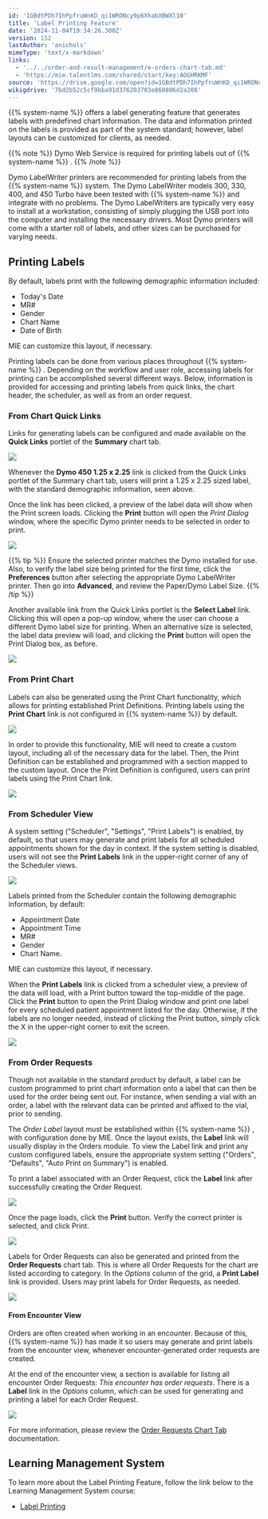 ```yaml
---
id: '1GBdtPDh7IhPpfruWnKD_qi1WRONcy9p6XhabXBWXl10'
title: 'Label Printing Feature'
date: '2024-11-04T19:34:26.300Z'
version: 152
lastAuthor: 'anichols'
mimeType: 'text/x-markdown'
links:
  - '../../order-and-result-management/e-orders-chart-tab.md'
  - 'https://mie.talentlms.com/shared/start/key:AOGHRKMF'
source: 'https://drive.google.com/open?id=1GBdtPDh7IhPpfruWnKD_qi1WRONcy9p6XhabXBWXl10'
wikigdrive: '7bd2b52c5cf9bba91d376203703e860806d2a208'
---
```

{{% system-name %}} offers a label generating feature that generates labels with predefined chart information. The data and information printed on the labels is provided as part of the system standard; however, label layouts can be customized for clients, as needed.

{{% note %}}
Dymo Web Service is required for printing labels out of {{% system-name %}} .
{{% /note %}}

Dymo LabelWriter printers are recommended for printing labels from the {{% system-name %}} system. The Dymo LabelWriter models 300, 330, 400, and 450 Turbo have been tested with {{% system-name %}} and integrate with no problems. The Dymo LabelWriters are typically very easy to install at a workstation, consisting of simply plugging the USB port into the computer and installing the necessary drivers. Most Dymo printers will come with a starter roll of labels, and other sizes can be purchased for varying needs.

## Printing Labels

By default, labels print with the following demographic information included:

* Today's Date
* MR#
* Gender
* Chart Name
* Date of Birth

MIE can customize this layout, if necessary.

Printing labels can be done from various places throughout {{% system-name %}} . Depending on the workflow and user role, accessing labels for printing can be accomplished several different ways. Below, information is provided for accessing and printing labels from quick links, the chart header, the scheduler, as well as from an order request.

### From Chart Quick Links

Links for generating labels can be configured and made available on the **Quick Links** portlet of the **Summary** chart tab.

![](../label-printing-feature.assets/32d424ed76f2bc9f2dd0a511d4aac596.png)

Whenever the **Dymo 450 1.25 x 2.25** link is clicked from the Quick Links portlet of the Summary chart tab, users will print a 1.25 x 2.25 sized label, with the standard demographic information, seen above.

Once the link has been clicked, a preview of the label data will show when the Print screen loads. Clicking the **Print** button will open the *Print Dialog* window, where the specific Dymo printer needs to be selected in order to print.

![](../label-printing-feature.assets/9c240d7f92045eb249a4e21024538856.png)

{{% tip %}}
Ensure the selected printer matches the Dymo installed for use. Also, to verify the label size being printed for the first time, click the **Preferences** button after selecting the appropriate Dymo LabelWriter printer. Then go into **Advanced**, and review the Paper/Dymo Label Size.
{{% /tip %}}

Another available link from the Quick Links portlet is the **Select Label** link. Clicking this will open a pop-up window, where the user can choose a different Dymo label size for printing. When an alternative size is selected, the label data preview will load, and clicking the **Print** button will open the Print Dialog box, as before.

![](../label-printing-feature.assets/f34e656c2bceea66ef6214106c04c0e3.png)

### From Print Chart

Labels can also be generated using the Print Chart functionality, which allows for printing established Print Definitions. Printing labels using the **Print Chart** link is not configured in {{% system-name %}} by default.

![](../label-printing-feature.assets/f13ad6af6020dfc186cb5496b54d0d26.png)

In order to provide this functionality, MIE will need to create a custom layout, including all of the necessary data for the label. Then, the Print Definition can be established and programmed with a section mapped to the custom layout. Once the Print Definition is configured, users can print labels using the Print Chart link.

![](../label-printing-feature.assets/a72f363dd78e808fb33a81b6f4418cd5.png)

### From Scheduler View

A system setting ("Scheduler", "Settings", "Print Labels") is enabled, by default, so that users may generate and print labels for all scheduled appointments shown for the day in context. If the system setting is disabled, users will not see the **Print Labels** link in the upper-right corner of any of the Scheduler views.

![](../label-printing-feature.assets/97dce805f12481e5b763f64232066634.png)

Labels printed from the Scheduler contain the following demographic information, by default:

* Appointment Date
* Appointment Time
* MR#
* Gender
* Chart Name.

MIE can customize this layout, if necessary.

When the **Print Labels** link is clicked from a scheduler view, a preview of the data will load, with a Print button toward the top-middle of the page. Click the **Print** button to open the Print Dialog window and print one label for every scheduled patient appointment listed for the day. Otherwise, if the labels are no longer needed, instead of clicking the Print button, simply click the X in the upper-right corner to exit the screen.

![](../label-printing-feature.assets/3f0cafe01ac4f074ad81513564d773bb.png)

### From Order Requests

Though not available in the standard product by default, a label can be custom programmed to print chart information onto a label that can then be used for the order being sent out. For instance, when sending a vial with an order, a label with the relevant data can be printed and affixed to the vial, prior to sending.

The *Order Label* layout must be established within {{% system-name %}} , with configuration done by MIE. Once the layout exists, the **Label** link will usually display in the Orders module. To view the Label link and print any custom configured labels, ensure the appropriate system setting ("Orders", "Defaults", "Auto Print on Summary") is enabled.

To print a label associated with an Order Request, click the **Label** link after successfully creating the Order Request.

![](../label-printing-feature.assets/c4895f3344e736c2c19a211f88fbd9f8.png)

Once the page loads, click the **Print** button. Verify the correct printer is selected, and click Print.

![](../label-printing-feature.assets/036f7a93a384c04316d92e6adc9087c9.png)

Labels for Order Requests can also be generated and printed from the **Order Requests** chart tab. This is where all Order Requests for the chart are listed according to category. In the *Options* column of the grid, a **Print Label** link is provided. Users may print labels for Order Requests, as needed.

![](../label-printing-feature.assets/d0f43d24e3780a95a924a9e6cf8913fd.png)

#### From Encounter View

Orders are often created when working in an encounter. Because of this, {{% system-name %}} has made it so users may generate and print labels from the encounter view, whenever encounter-generated order requests are created.

At the end of the encounter view, a section is available for listing all encounter Order Requests: *This encounter has order requests*. There is a **Label** link in the *Options* column, which can be used for generating and printing a label for each Order Request.

![](../label-printing-feature.assets/5df4e0da7d071162804beb687b41f5af.png)

For more information, please review the [Order Requests Chart Tab](../../order-and-result-management/e-orders-chart-tab.md) documentation.

## Learning Management System

To learn more about the Label Printing Feature, follow the link below to the Learning Management System course:

* [Label Printing](https://mie.talentlms.com/shared/start/key:AOGHRKMF)
